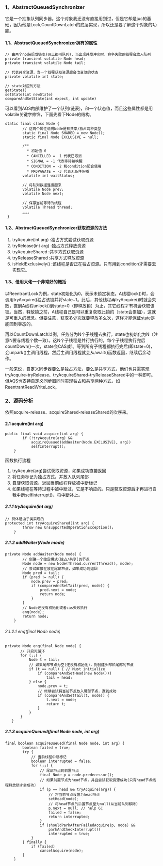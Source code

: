 ### 1、AbstractQueuedSynchronizer
它是一个抽象队列同步器，这个对象我还没有直接用到过，但是它却是juc的基础，因为他是Lock,CountDownLatch的底层实现，所以还是要了解这个对象的功能。
#### 1.1、AbstractQueuedSynchronizer拥有的属性
```
// 由两个node组成链表(网上都叫队列)，当出现并发冲突时，竞争失败的线程会放入队列
private transient volatile Node head;
private transient volatile Node tail;

// 代表共享资源，当一个线程获取资源后会改变他的状态
private volatile int state;

// state对应的方法
getState()
setState(int newState)
compareAndSetState(int expect, int update)
```
可以看到AQS内部维护了一个队列(链表)，和一个状态值，而且这些属性都是用volatile关键字修饰，下面先看下Node的结构。
```
static final class Node {
        // 这两个属性说明Node是有共享/独占两种类型
        static final Node SHARED = new Node();
        static final Node EXCLUSIVE = null;

        /**
          * 初始值 0
          * CANCELLED =  1 代表已取消
          * SIGNAL = -1 代表等待被唤醒
          * CONDITION = -2 和condition配合使用
          * PROPAGATE = -3 代表无条件传播
        volatile int waitStatus;
        
        // 将队列数据连接起来
        volatile Node prev;
        volatile Node next;

        // 保存当前等待的线程
        volatile Thread thread;
        。。。。
 }
 ```
 #### 1.2、AbstractQueuedSynchronizer获取资源的方法
 1. tryAcquire(int arg)         :独占方式尝试获取资源
 2. tryRelease(int arg)         :独占方式释放资源<br>
 3. tryAcquireShared            :共享方式获取资源
 4. tryReleaseShared            :共享方式释放资源
 5. isHeldExclusively()         :该线程是否正在独占资源。只有用到condition才需要去实现它。
 #### 1.3、借用大佬一个非常好的概括
以ReentrantLock为例，state初始化为0，表示未锁定状态。A线程lock()时，会调用tryAcquire()独占该锁并将state+1。此后，其他线程再tryAcquire()时就会失败，直到A线程unlock()到state=0（即释放锁）为止，其它线程才有机会获取该锁。当然，释放锁之前，A线程自己是可以重复获取此锁的（state会累加），这就是可重入的概念。但要注意，获取多少次就要释放多么次，这样才能保证state是能回到零态的。

再以CountDownLatch以例，任务分为N个子线程去执行，state也初始化为N（注意N要与线程个数一致）。这N个子线程是并行执行的，每个子线程执行完后countDown()一次，state会CAS减1。等到所有子线程都执行完后(即state=0)，会unpark()主调用线程，然后主调用线程就会从await()函数返回，继续后余动作。

一般来说，自定义同步器要么是独占方法，要么是共享方式，他们也只需实现tryAcquire-tryRelease、tryAcquireShared-tryReleaseShared中的一种即可。但AQS也支持自定义同步器同时实现独占和共享两种方式，如ReentrantReadWriteLock。
### 2、源码分析
依照acquire-release、acquireShared-releaseShared的次序来。
#### 2.1 acquire(int arg)
```
public final void acquire(int arg) {
        if (!tryAcquire(arg) &&
            acquireQueued(addWaiter(Node.EXCLUSIVE), arg))
            selfInterrupt();
    }
```
函数执行流程
1. tryAcquire(arg)尝试获取资源，如果成功直接返回
2. 将任务标记为独占方式，并放入队列尾部
3. 自旋获取资源，返回当前线程释放被中断标记
4. 如果线程在等待过程中被中断过，它是不响应的。只是获取资源后才再进行自我中断selfInterrupt()，将中断补上。
##### 2.1.1 tryAcquire(int arg)
```
// 具体是由子类实现的
protected int tryAcquireShared(int arg) {
        throw new UnsupportedOperationException();
    }
```
##### 2.1.2 addWaiter(Node mode)
```
private Node addWaiter(Node mode) {
        // 创建一个给定模式(独占/共享)的节点
        Node node = new Node(Thread.currentThread(), mode);
        // 尝试直接在放在尾部节点，如果成功则返回
        Node pred = tail;
        if (pred != null) {
            node.prev = pred;
            if (compareAndSetTail(pred, node)) {
                pred.next = node;
                return node;
            }
        }
        // Node还没有初始化或者cas失败执行
        enq(node);
        return node;
    }
 ```
 ###### 2.1.2.1 enq(final Node node)
 ```
 private Node enq(final Node node) {
        // 开启死循环
        for (;;) {
            Node t = tail;
            // 如果尾部节点为空(还没有初始化)，则创建头部和尾部的节点
            if (t == null) { // Must initialize
                if (compareAndSetHead(new Node()))
                    tail = head;
            } else {
                node.prev = t;
                // 继续尝试将当前节点放入尾部节点，直到成功
                if (compareAndSetTail(t, node)) {
                    t.next = node;
                    return t;
                }
            }
        }
    }
```
##### 2.1.3 acquireQueued(final Node node, int arg)
```
final boolean acquireQueued(final Node node, int arg) {
        boolean failed = true;
        try {
            // 当前线程中断标记
            boolean interrupted = false;
            for (;;) {
                // 尾部节点的前置节点
                final Node p = node.predecessor();
                // 如果前置节点为head节点，并且尝试获取资源成功(只有head节点线程释放锁才会成功)
                if (p == head && tryAcquire(arg)) {
                    // 将当前节点设置为head节点
                    setHead(node);
                    // 将head节点的后置节点至为null(从当前队列移除)
                    p.next = null; // help GC
                    failed = false;
                    return interrupted;
                }
                if (shouldParkAfterFailedAcquire(p, node) &&
                    parkAndCheckInterrupt())
                    interrupted = true;
            }
        } finally {
            if (failed)
                cancelAcquire(node);
        }
    }
 ```
